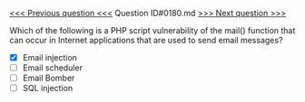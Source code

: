 [<<< Previous question <<<](0179.md)  Question ID#0180.md  [>>> Next question >>>](0181.md) 

Which of the following is a PHP script vulnerability of the mail() function that can occur in Internet applications that are used to send email messages?

- [x] Email injection
- [ ] Email scheduler
- [ ] Email Bomber
- [ ] SQL injection
